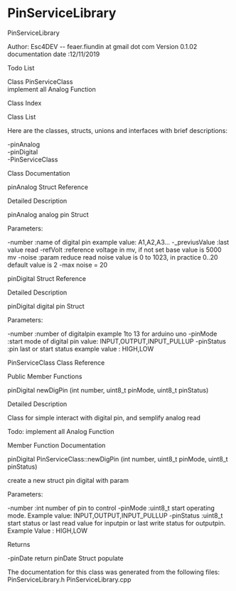 # PinServiceLibrary

PinServiceLibrary

Author: Esc4DEV -- feaer.fiundin at gmail dot com
Version 0.1.02
documentation date :12/11/2019



Todo List

Class PinServiceClass  
implement all Analog Function 


Class Index


Class List

Here are the classes, structs, unions and interfaces with brief descriptions:

-pinAnalog  	
-pinDigital  	
-PinServiceClass  	


Class Documentation


pinAnalog Struct Reference

Detailed Description

pinAnalog analog pin Struct



Parameters:

-number 		:name of digital pin example value: A1,A2,A3... 
-_previusValue 	:last value read 
-refVolt 	:reference voltage in mv, if not set base value is 5000 mv 
-noise 		:param reduce read noise value is 0 to 1023, in practice 0..20 default value is 2 -max noise = 20 



pinDigital Struct Reference

Detailed Description

pinDigital digital pin Struct 


Parameters:

-number 		:number of digitalpin example 1to 13 for arduino uno 
-pinMode		:start mode of digital pin value: INPUT,OUTPUT,INPUT_PULLUP 
-pinStatus	:pin last or start status example value : HIGH,LOW 



PinServiceClass Class Reference

Public Member Functions

pinDigital newDigPin (int number, uint8_t pinMode, uint8_t pinStatus)

Detailed Description

Class for simple interact with digital pin, and semplify analog read

Todo:
implement all Analog Function 



Member Function Documentation

pinDigital PinServiceClass::newDigPin (int  number, uint8_t  pinMode, uint8_t  pinStatus)

create a new struct pin digital with param 

Parameters:

-number 		:int number of pin to control 
-pinMode 	:uint8_t start operating mode. Example value: INPUT,OUTPUT,INPUT_PULLUP 
-pinStatus 	:uint8_t start status or last read value for inputpin or last write status for outputpin. Example Value : HIGH,LOW 


Returns

-pinDate return pinDate Struct populate 

The documentation for this class was generated from the following files:
PinServiceLibrary.h
PinServiceLibrary.cpp

